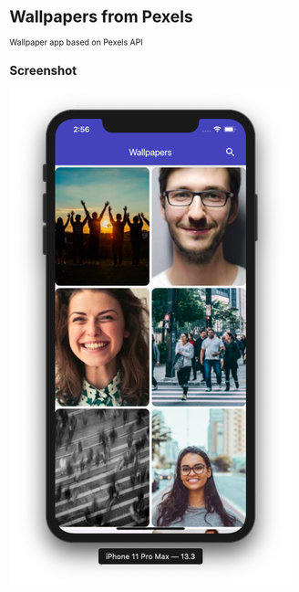 # Wallpapers from Pexels

Wallpaper app based on Pexels API

## Screenshot

<img src="Screenshot.png">
